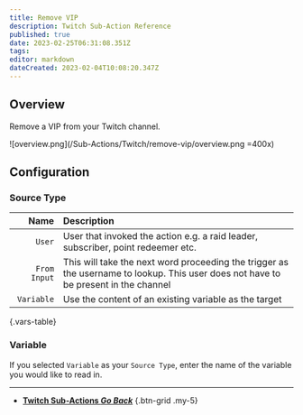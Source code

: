 ```yaml
---
title: Remove VIP
description: Twitch Sub-Action Reference
published: true
date: 2023-02-25T06:31:08.351Z
tags: 
editor: markdown
dateCreated: 2023-02-04T10:08:20.347Z
---
```


## Overview
Remove a VIP from your Twitch channel.

![overview.png](/Sub-Actions/Twitch/remove-vip/overview.png =400x)

## Configuration
### Source Type
Name | Description
----:|:------------
`User` | User that invoked the action e.g. a raid leader, subscriber, point redeemer etc.
`From Input` | This will take the next word proceeding the trigger as the username to lookup. This user does not have to be present in the channel
`Variable` | Use the content of an existing variable as the target
{.vars-table}

### Variable
If you selected `Variable` as your `Source Type`, enter the name of the variable you would like to read in.

---

- [<i class="mdi mdi-chevron-left"></i>**Twitch Sub-Actions *Go Back***](/Sub-Actions/Twitch)
{.btn-grid .my-5}